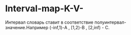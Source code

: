 # Interval-map-K-V-

Интервал словарь ставит в соответствие полуинтервал-значение.Например (-inf,1)-A , [1,2)-B , [2,inf) - C. 

